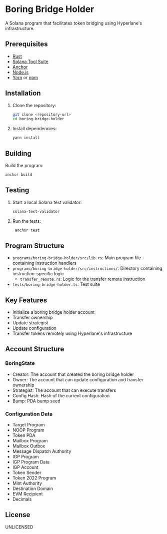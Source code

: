 # Boring Bridge Holder

A Solana program that facilitates token bridging using Hyperlane's infrastructure.

## Prerequisites

- [Rust](https://www.rust-lang.org/tools/install)
- [Solana Tool Suite](https://docs.solana.com/cli/install-solana-cli-tools)
- [Anchor](https://www.anchor-lang.com/docs/installation)
- [Node.js](https://nodejs.org/en/download/)
- [Yarn](https://classic.yarnpkg.com/en/docs/install) or [npm](https://www.npmjs.com/get-npm)

## Installation

1. Clone the repository:

   ```bash
   git clone <repository-url>
   cd boring-bridge-holder
   ```

2. Install dependencies:
   ```bash
   yarn install
   ```

## Building

Build the program:

```bash
anchor build
```

## Testing

1. Start a local Solana test validator:

   ```bash
   solana-test-validator
   ```

2. Run the tests:
   ```bash
    anchor test
   ```

## Program Structure

- `programs/boring-bridge-holder/src/lib.rs`: Main program file containing instruction handlers
- `programs/boring-bridge-holder/src/instructions/`: Directory containing instruction-specific logic
  - `transfer_remote.rs`: Logic for the transfer remote instruction
- `tests/boring-bridge-holder.ts`: Test suite

## Key Features

- Initialize a boring bridge holder account
- Transfer ownership
- Update strategist
- Update configuration
- Transfer tokens remotely using Hyperlane's infrastructure

## Account Structure

### BoringState

- Creator: The account that created the boring bridge holder
- Owner: The account that can update configuration and transfer ownership
- Strategist: The account that can execute transfers
- Config Hash: Hash of the current configuration
- Bump: PDA bump seed

### Configuration Data

- Target Program
- NOOP Program
- Token PDA
- Mailbox Program
- Mailbox Outbox
- Message Dispatch Authority
- IGP Program
- IGP Program Data
- IGP Account
- Token Sender
- Token 2022 Program
- Mint Authority
- Destination Domain
- EVM Recipient
- Decimals

## License

UNLICENSED
